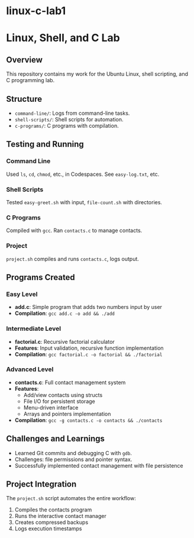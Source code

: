 # linux-c-lab1

# Linux, Shell, and C Lab

## Overview
This repository contains my work for the Ubuntu Linux, shell scripting, and C programming lab.

## Structure
- `command-line/`: Logs from command-line tasks.
- `shell-scripts/`: Shell scripts for automation.
- `c-programs/`: C programs with compilation.

## Testing and Running

### Command Line
Used `ls`, `cd`, `chmod`, etc., in Codespaces. See `easy-log.txt`, etc.

### Shell Scripts
Tested `easy-greet.sh` with input, `file-count.sh` with directories.

### C Programs
Compiled with `gcc`. Ran `contacts.c` to manage contacts.

### Project
`project.sh` compiles and runs `contacts.c`, logs output.

## Programs Created

### Easy Level
- **add.c**: Simple program that adds two numbers input by user
- **Compilation**: `gcc add.c -o add && ./add`

### Intermediate Level  
- **factorial.c**: Recursive factorial calculator
- **Features**: Input validation, recursive function implementation
- **Compilation**: `gcc factorial.c -o factorial && ./factorial`

### Advanced Level
- **contacts.c**: Full contact management system
- **Features**: 
  - Add/view contacts using structs
  - File I/O for persistent storage
  - Menu-driven interface
  - Arrays and pointers implementation
- **Compilation**: `gcc -g contacts.c -o contacts && ./contacts`

## Challenges and Learnings
- Learned Git commits and debugging C with `gdb`.
- Challenges: file permissions and pointer syntax.
- Successfully implemented contact management with file persistence

## Project Integration
The `project.sh` script automates the entire workflow:
1. Compiles the contacts program
2. Runs the interactive contact manager
3. Creates compressed backups
4. Logs execution timestamps
